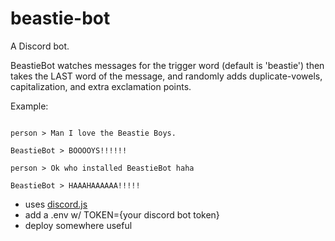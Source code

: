
# beastie-bot

A Discord bot.

BeastieBot watches messages for the trigger word (default is 'beastie') then takes the LAST word of the message, and randomly adds duplicate-vowels, capitalization, and extra exclamation points.

Example:
```

person > Man I love the Beastie Boys.

BeastieBot > BOOOOYS!!!!!!

person > Ok who installed BeastieBot haha

BeastieBot > HAAAHAAAAAA!!!!!

```

* uses [discord.js](https://discordjs.guide/)
* add a .env w/ TOKEN={your discord bot token}
* deploy somewhere useful
